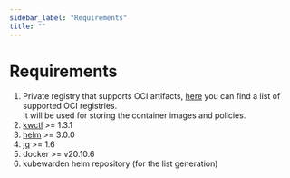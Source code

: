 ```yaml
---
sidebar_label: "Requirements"
title: ""
---
```


# Requirements

1. Private registry that supports OCI artifacts, [here](../../distributing-policies/oci-registries-support) you can find a list of supported OCI registries.  
   It will be used for storing the container images and policies.
1. [kwctl](https://github.com/kubewarden/kwctl) >= 1.3.1
1. [helm](https://helm.sh/docs/intro/install/) >= 3.0.0
1. [jq](https://stedolan.github.io/jq/) >= 1.6
1. docker >= v20.10.6
1. kubewarden helm repository (for the list generation)
